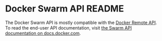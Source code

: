 # Docker Swarm API README

The Docker Swarm API is mostly compatible with the [Docker Remote
API](https://docs.docker.com/engine/reference/api/docker_remote_api/). To read
the end-user API documentation, visit [the Swarm API documentation on
docs.docker.com](https://docs.docker.com/swarm/swarm-api/).
